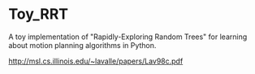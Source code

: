 # Toy_RRT
A toy implementation of "Rapidly-Exploring Random Trees" for learning about motion planning algorithms in Python.

http://msl.cs.illinois.edu/~lavalle/papers/Lav98c.pdf
